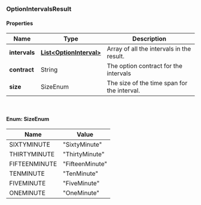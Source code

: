 
[//]: # (CLASS:OptionIntervalsResult)

[//]: # (KIND:object)

### OptionIntervalsResult

#### Properties

[//]: # (START_DEFINITION)

Name | Type | Description
------------ | ------------- | -------------
**intervals** | [**List&lt;OptionInterval&gt;**](OptionInterval.md) | Array of all the intervals in the result. &nbsp;
**contract** | String | The option contract for the intervals &nbsp;
**size** | SizeEnum | The size of the time span for the interval. &nbsp;

[//]: # (END_DEFINITION)


[//]: # (CONTAINED_CLASS:OptionInterval)



<br/>

#### Enum: SizeEnum

Name | Value
---- | -----
SIXTYMINUTE | &quot;SixtyMinute&quot;
THIRTYMINUTE | &quot;ThirtyMinute&quot;
FIFTEENMINUTE | &quot;FifteenMinute&quot;
TENMINUTE | &quot;TenMinute&quot;
FIVEMINUTE | &quot;FiveMinute&quot;
ONEMINUTE | &quot;OneMinute&quot;



